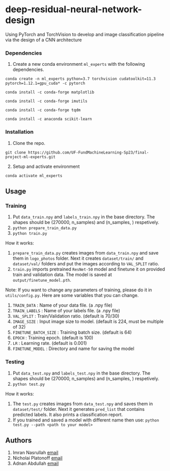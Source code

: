 # deep-residual-neural-network-design
Using PyTorch and TorchVision to develop and image classification pipeline via the design of a CNN architecture

### Dependencies

1. Create a new conda environment `ml_experts` with the following dependencies.

`conda create -n ml_experts python=3.7 torchvision cudatoolkit=11.3 pytorch=1.12.1=gpu_cuda* -c pytorch`

`conda install -c conda-forge matplotlib`

`conda install -c conda-forge imutils`

`conda install -c conda-forge tqdm`

`conda install -c anaconda scikit-learn`

### Installation

1. Clone the repo.

`git clone https://github.com/UF-FundMachineLearning-Sp23/final-project-ml-experts.git`

2. Setup and activate environment

`conda activate ml_experts`

## Usage

### Training
1. Put `data_train.npy` and `labels_train.npy` in the base directory. The shapes should be (270000, n_samples) and (n_samples, ) respetively. 
2. `python prepare_train_data.py`
3. `python train.py`

How it works:
1. `prepare_train_data.py` creates images from `data_train.npy` and save them in `logo_photos` folder. Next it creates `dataset/train/` and `dataset/val/` folders and put the images according to `VAL_SPLIT` ratio.
2. `train.py` imports pretrained `ResNet-50` model and finetune it on provided train and validation data. The model is saved at `output/finetune_model.pth`.

Note: If you want to change any parameters of training, please do it in `utils/config.py`. Here are some variables that you can change.
1. `TRAIN_DATA` : Name of your data file. (a .npy file)
2. `TRAIN_LABELS` : Name of your labels file. (a .npy file)
3. `VAL_SPLIT` : Train/Validation ratio. (default is 70/30)
4. `IMAGE_SIZE` : Input image size to model. (default is 224, must be multiple of 32)
5. `FINETUNE_BATCH_SIZE` : Training batch size. (default is 64)
6. `EPOCH` : Training epoch. (default is 100)
7. `LR` : Learning rate. (default is 0.001)
8. `FINETUNE_MODEL` : Directory and name for saving the model

### Testing
1. Put `data_test.npy` and `labels_test.npy` in the base directory. The shapes should be (270000, n_samples) and (n_samples, ) respetively. 
2. `python test.py`

How it works:
1. The `test.py` creates images from `data_test.npy` and saves them in `dataset/test/` folder. Next it generates `pred_list` that contains predicted labels. It also prints a classification report.
2. If you trained and saved a model with different name then use: `python test.py --path <path to your model>`

## Authors
1. Imran Nasrullah [email](nasrullah.i@ufl.edu)
2. Nicholai Platonoff [email](nplatonoff@ufl.edu)
3. Adnan Abdullah [email](adnanabdullah@ufl.edu)
